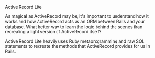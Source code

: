 Active Record Lite

As magical as ActiveRecord may be, it's important to understand how it works and how ActiveRecord acts as an ORM between Rails and your database. What better way to learn the logic behind the scenes than recreating a light version of ActiveRecord itself?

Active Record Lite heavily uses Ruby metaprogramming and raw SQL statements to recreate the methods that ActiveRecord provides for us in Rails.